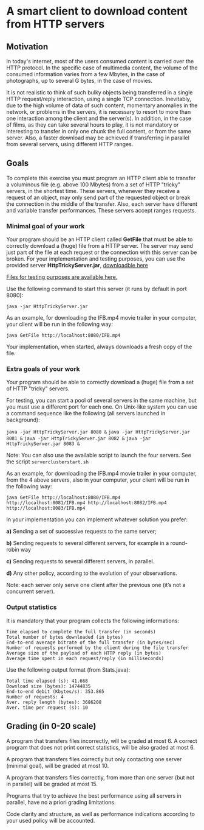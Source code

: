 # A smart client to download content from HTTP servers 

## Motivation
In today's internet, most of the users consumed content is carried over the HTTP protocol. In the specific case of multimedia content, the volume of the consumed information varies from a few Mbytes, in the case of photographs, up to several G bytes, in the case of movies.

It is not realistic to think of such bulky objects being transferred in a single HTTP request/reply interaction, using a single TCP connection. Inevitably, due to the high volume of data of such content, momentary anomalies in the network, or problems in the servers, it is necessary to resort to more than one interaction among the client and the server(s). In addition, in the case of films, as they can take several hours to play, it is not mandatory or interesting to transfer in only one chunk the full content, or from the same server. Also, a faster download may be achieved if transferring in parallel from several servers, using different HTTP ranges.

## Goals
To complete this exercise you must program an HTTP client able to transfer a voluminous file (e.g. above 100 Mbytes) from a set of HTTP "tricky" servers, in the shortest time. These servers, whenever they receive a request of an object, may only send part of the requested object or break the connection in the middle of the transfer. Also, each server have different and variable transfer performances. These servers accept ranges requests.

### Minimal goal of your work
Your program should be an HTTP client called **GetFile** that must be able to correctly download a (huge) file from a HTTP server. The server may send just part of the file at each request or the connection with this server can be broken. For your implementation and testing purposes, you can use the provided server **HttpTrickyServer.jar**, [downloadble here](./exemplo3/HttpTrickyServer.jar) 

[Files for testing purposes are available here.](https://drive.google.com/drive/folders/146LsGoiD2SOUYMjkBeSDbmndzPxUxY-m?usp=sharing)

Use the following command to start this server (it runs by default in port 8080):

`java -jar HttpTrickyServer.jar`

As an example, for downloading the IFB.mp4 movie trailer in your computer, your client will be run in the following way:

`java GetFile http://localhost:8080/IFB.mp4`

Your implementation, when started, always downloads a fresh copy of the file.

### Extra goals of your work
Your program should be able to correctly download a (huge) file from a set of HTTP "tricky" servers. 

For testing, you can start a pool of several servers in the same machine, but you must use a different port for each one. On Unix-like system you can use a command sequence like the following (all servers launched in background):

`java -jar HttpTrickyServer.jar 8080 &`
`java -jar HttpTrickyServer.jar 8081 &`
`java -jar HttpTrickyServer.jar 8082 &`
`java -jar HttpTrickyServer.jar 8083 &`

Note: You can also use the available script to launch the four servers. See the script `serverclusterstart.sh`

As an example, for downloading the IFB.mp4 movie trailer in your computer, from the 4 above servers, also in your computer, your client will be run in the following way:

`java GetFile http://localhost:8080/IFB.mp4 http://localhost:8081/IFB.mp4 http://localhost:8082/IFB.mp4 http://localhost:8083/IFB.mp4`

In your implementation you can implement whatever solution you prefer:

**a)** Sending a set of successive requests to the same server;

**b)** Sending requests to several different servers, for example in a round-robin way

**c)** Sending requests to several different servers, in parallel. 

**d)** Any other policy, according to the evolution of your observations.

Note: each server only serve one client after the previous one (it’s not a concurrent server).

### Output statistics
It is mandatory that your program collects the following informations:

```
Time elapsed to complete the full transfer (in seconds)
Total number of bytes downloaded (in bytes)
End-to-end average bitrate of the full transfer (in bytes/sec)
Number of requests performed by the client during the file transfer
Average size of the payload of each HTTP reply (in bytes)
Average time spent in each request/reply (in milliseconds)
```

Use the following output format (from Stats.java):

```
Total time elapsed (s): 41.668
Download size (bytes): 14744835
End-to-end debit (Kbytes/s): 353.865
Number of requests: 4
Aver. reply length (bytes): 3686208
Aver. time per request (s): 10
```

## Grading (in 0-20 scale)

A program that transfers files incorrectly, will be graded at most 6. A correct program that does not print correct statistics, will be also graded at most 6.

A program that transfers files correctly but only contacting one server (minimal goal), will be graded at most 10.

A program that transfers files correctly, from more than one server (but not in parallel) will be graded at most 15.

Programs that try to achieve the best performance using all servers in parallel, have no a priori grading limitations.

Code clarity and structure, as well as performance indications according to your used policy will be accounted.
